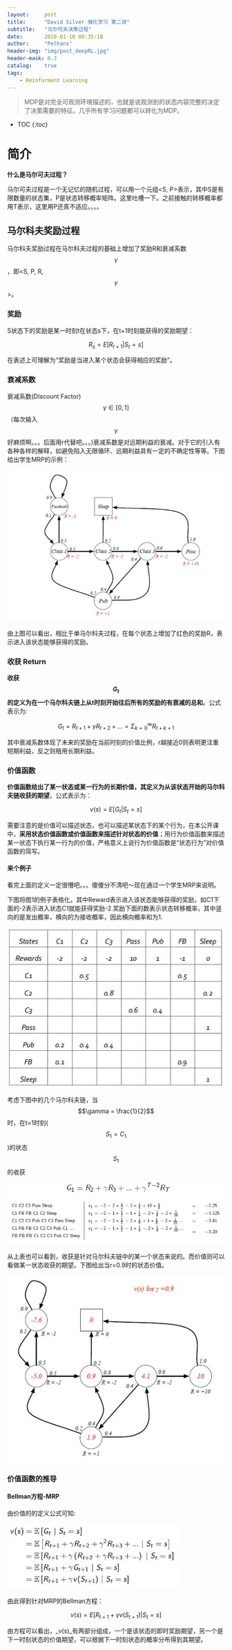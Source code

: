 ```yaml
---
layout:     post
title:      "David Silver 强化学习 第二讲" 
subtitle:   "马尔可夫决策过程"
date:       2018-01-10 09:35:18
author:     "Pelhans"
header-img: "img/post_deepRL.jpg"
header-mask: 0.3 
catalog:    true
tags:
    - Reinforment Learning
---
```



> MDP是对完全可观测环境描述的，也就是说观测到的状态内容完整的决定了决策需要的特征。几乎所有学习问题都可以转化为MDP。

* TOC
{:toc}

#  简介

**什么是马尔可夫过程？**

马尔可夫过程是一个无记忆的随机过程，可以用一个元组<S, P>表示，其中S是有限数量的状态集，P是状态转移概率矩阵。这里吐槽一下。之前接触的转移概率都用T表示，这里用P还真不适应。。。。

## 马尔科夫奖励过程

马尔科夫奖励过程在马尔科夫过程的基础上增加了奖励R和衰减系数$$\gamma$$，即<S, P, R, $$\gamma$$>。

### 奖励 

S状态下的奖励是某一时刻t在状态s下，在t+1时刻能获得的奖励期望：

$$ R_{s}= E[R_{t+1} | S_{t} = s] $$

在表述上可理解为“奖励是当进入某个状态会获得相应的奖励”。

### 衰减系数

衰减系数(DIscount Factor) $$\gamma \in [0,1]$$（每次输入$$\gamma$$好麻烦啊。。。后面用r代替吧。。。)衰减系数是对远期利益的衰减。对于它的引入有各种各样的解释，如避免陷入无限循环、远期利益具有一定的不确定性等等。下图给出学生MRP的示例：

![](/img/in-post/deepRL_ch2/deepRL_ch2_1.jpg)

由上图可以看出，相比于单马尔科夫过程，在每个状态上增加了红色的奖励R，表示进入该状态能够获得的奖励。

### 收获 Return

**收获$$G_{t}$$的定义为在一个马尔科夫链上从t时刻开始往后所有的奖励的有衰减的总和**。公式表示为:

$$G_{t} = R_{t+1} + \gamma R_{t+2} + \ldots = \Sigma_{k=0}^{\infty}R_{t+k+1}$$

其中衰减系数体现了未来的奖励在当前时刻的价值比例，r越接近0则表明更注重短期利益，反之则租用长期利益。

### 价值函数

**价值函数给出了某一状态或某一行为的长期价值，其定义为从该状态开始的马尔科夫链收获的期望**，公式表示为：

$$v(s) = E[G_{t} | S_{t} = s] $$

需要注意的是价值可以描述状态，也可以描述某状态下的某个行为，在本公开课中，**采用状态价值函数或价值函数来描述针对状态的价值**；用行为价值函数来描述某一状态下执行某一行为的价值，严格意义上说行为价值函数是“状态行为”对价值函数的简写。

#### 来个例子

看完上面的定义一定很懵吧。。。傻傻分不清吧～现在通过一个学生MRP来说明。

下图将图1的例子表格化，其中Reward表示进入该状态能够获得的奖励，如C1下面的-2表示进入状态C1就能获得奖励-2.奖励下面的数表示状态转移概率，其中竖向的是发出概率，横向的为接收概率，因此横向概率和为1.

![](/img/in-post/deepRL_ch2/deepRL_ch2_2.jpg)

考虑下图中的几个马尔科夫链，当$$\gamma = \frac{1}{2}$$时，在t=1时刻($$S_{1} = C_{1}$$)的状态$$S_{1}$$的收获

![](/img/in-post/deepRL_ch2/deepRL_ch2_3.jpg)

从上表也可以看到，收获是针对马尔科夫链中的某一个状态来说的。而价值则可以看做某一状态收获的期望。下图给出当r=0.9时的状态价值。

![](/img/in-post/deepRL_ch2/deepRL_ch2_4.jpg)

### 价值函数的推导

#### Bellman方程-MRP

由价值的的定义公式可知:

![](/img/in-post/deepRL_ch2/deepRL_ch2_5.jpg)

由此得到针对MRP的Bellman方程：

$$ v(s) = E[R_{t+1} + \gamma v(S_{t+1}) | S_{t} = s] $$

由方程可以看出，_v(s)_有两部分组成，一个是该状态的即时奖励期望，另一个是下一时刻状态的价值期望，可以根据下一时刻状态的概率分布得到其期望。



<div id="container"></div>
<link rel="stylesheet" href="https://imsun.github.io/gitment/style/default.css">
<script src="https://imsun.github.io/gitment/dist/gitment.browser.js"></script>
<script>
var gitment = new Gitment({
  id: '', // 可选。默认为 location.href
  owner: '17537939',
  repo: 'pelhans.github.io',
  oauth: {
    client_id: 'dbec37728f2282bb2d97',
    client_secret: 'b602c6c6c0f484eb0894d15d6a5898f5d1f13438',
  },
})
gitment.render('container')
</script>
